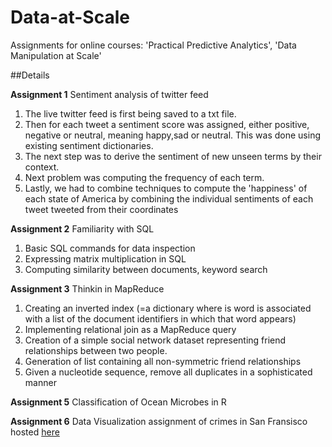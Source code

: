 # Data-at-Scale
Assignments for online courses: 'Practical Predictive Analytics', 'Data Manipulation at Scale'

##Details

**Assignment 1**
Sentiment analysis of twitter feed

1. The live twitter feed is first being saved to a txt file. 
2. Then for each tweet a sentiment score was assigned, either positive, negative or neutral, meaning happy,sad or neutral. This was done using existing sentiment dictionaries.
3. The next step was to derive the sentiment of new unseen terms by their context. 
4. Next problem was computing the frequency of each term. 
5. Lastly, we had to combine techniques to compute the 'happiness' of each state of America by combining the individual sentiments of each tweet tweeted from their coordinates

**Assignment 2**
Familiarity with SQL


1. Basic SQL commands for data inspection
2. Expressing matrix multiplication in SQL
3. Computing similarity between documents, keyword search


**Assignment 3**
Thinkin in MapReduce

1. Creating an inverted index (=a dictionary where is word is associated with a list of the document identifiers in which that word appears)
2. Implementing relational join as a MapReduce query
3. Creation of a simple social network dataset representing friend relationships between two people.
4. Generation of list containing all non-symmetric friend relationships
5. Given a nucleotide sequence, remove all duplicates in a sophisticated manner


**Assignment 5**
Classification of Ocean Microbes in R

**Assignment 6**
Data Visualization assignment of crimes in San Fransisco hosted [here](https://github.com/stavskal/DataVisualizationAssignment/blob/master/CrimesVisualization.ipynb)




